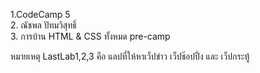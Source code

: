 1.CodeCamp 5 <br/>
2. ณัชพล ปัทมวิสุทธิ์ <br/>
3. การบ้าน HTML & CSS ทั้งหมด pre-camp <br/>

หมายเหตุ LastLab1,2,3 คือ แลปที่ให้หาเว็ปข่าว เว็ปช๊อปปิ้ง และ เว็ปกระทู้

